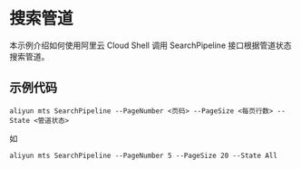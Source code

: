 # 搜索管道

本示例介绍如何使用阿里云 Cloud Shell 调用 SearchPipeline 接口根据管道状态搜索管道。

## 示例代码

```
aliyun mts SearchPipeline --PageNumber <页码> --PageSize <每页行数> --State <管道状态>
```
如
```
aliyun mts SearchPipeline --PageNumber 5 --PageSize 20 --State All
```
